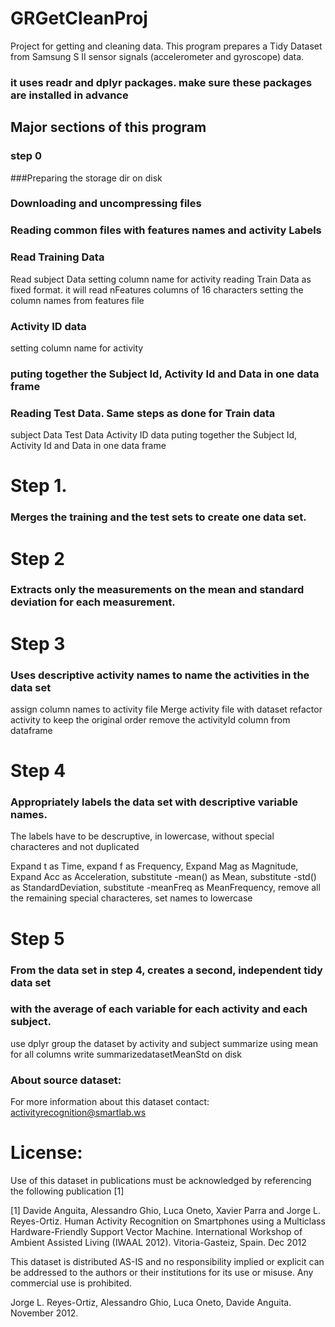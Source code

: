 # GRGetCleanProj
 Project for getting and cleaning data. 
 This program prepares a Tidy Dataset from Samsung S II sensor signals (accelerometer and gyroscope) data.
 
### it uses readr and dplyr packages. make sure these packages are installed in advance

## Major sections of this program
### step 0
###Preparing the storage dir on disk

### Downloading and uncompressing files
### Reading common files with features names and activity Labels
### Read Training Data
 Read subject Data
 setting column name for activity
 reading Train Data as fixed format. it will read nFeatures columns of 16 characters
 setting the column names from features file
### Activity ID data
 setting column name for activity
### puting together the Subject Id, Activity Id and Data in one data frame

### Reading Test Data. Same steps as done for Train data
  subject Data
  Test Data
  Activity ID data
  puting together the Subject Id, Activity Id and Data in one data frame

# Step 1.
### Merges the training and the test sets to create one data set.

# Step 2
### Extracts only the measurements on the mean and standard deviation for each measurement.

# Step 3
### Uses descriptive activity names to name the activities in the data set
 assign column names to activity file
 Merge activity file with dataset 
 refactor activity to keep the original order
 remove the activityId column from dataframe

# Step 4
### Appropriately labels the data set with descriptive variable names.

The labels have to be descruptive, in lowercase, without special characteres
and not duplicated

Expand t as Time,
expand f as Frequency,
Expand Mag as Magnitude,
Expand Acc as Acceleration,
substitute -mean() as Mean,
substitute -std() as StandardDeviation,
substitute -meanFreq as MeanFrequency,
remove all the remaining special characteres,
set names to lowercase

# Step 5
### From the data set in step 4, creates a second, independent tidy data set 
### with the average of each variable for each activity and each subject.

 use dplyr
 group the dataset by activity and subject
 summarize using mean for all columns
 write summarizedatasetMeanStd on disk
 
 
 ### About source dataset:
 
 For more information about this dataset contact: activityrecognition@smartlab.ws

License:
========
Use of this dataset in publications must be acknowledged by referencing the following publication [1] 

[1] Davide Anguita, Alessandro Ghio, Luca Oneto, Xavier Parra and Jorge L. Reyes-Ortiz. Human Activity Recognition on Smartphones using a Multiclass Hardware-Friendly Support Vector Machine. International Workshop of Ambient Assisted Living (IWAAL 2012). Vitoria-Gasteiz, Spain. Dec 2012

This dataset is distributed AS-IS and no responsibility implied or explicit can be addressed to the authors or their institutions for its use or misuse. Any commercial use is prohibited.

Jorge L. Reyes-Ortiz, Alessandro Ghio, Luca Oneto, Davide Anguita. November 2012.

